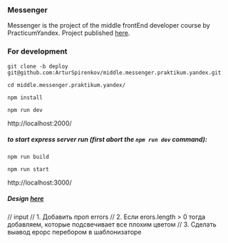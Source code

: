 ### Messenger
Messenger is the project of the middle frontEnd developer course by PracticumYandex.
Project published [here](https://cute-medovik-31e983.netlify.app).

### For development
`git clone -b deploy git@github.com:ArturSpirenkov/middle.messenger.praktikum.yandex.git`

`cd middle.messenger.praktikum.yandex/`

`npm install`

`npm run dev`

http://localhost:2000/

##### to start express server run (first abort the `npm run dev` command):
`npm run build`

`npm run start`

http://localhost:3000/

##### Design [here](https://www.figma.com/file/Y4ZitqMQqPmyDmV9k6HpEI/Chat?node-id=1%3A2)

// input 
// 1. Добавить проп errors
// 2. Если erors.length > 0 тогда добавляем, которые подсвечивает все плохим цветом
// 3. Сделать выавод ерорс перебором в шаблонизаторе
